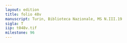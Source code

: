 ```yaml
---
layout: edition
title: folio 48v
manuscript: Turin, Biblioteca Nazionale, MS N.III.19
sigla: T
iip: t048v.tif
milestone: 96
---
```

